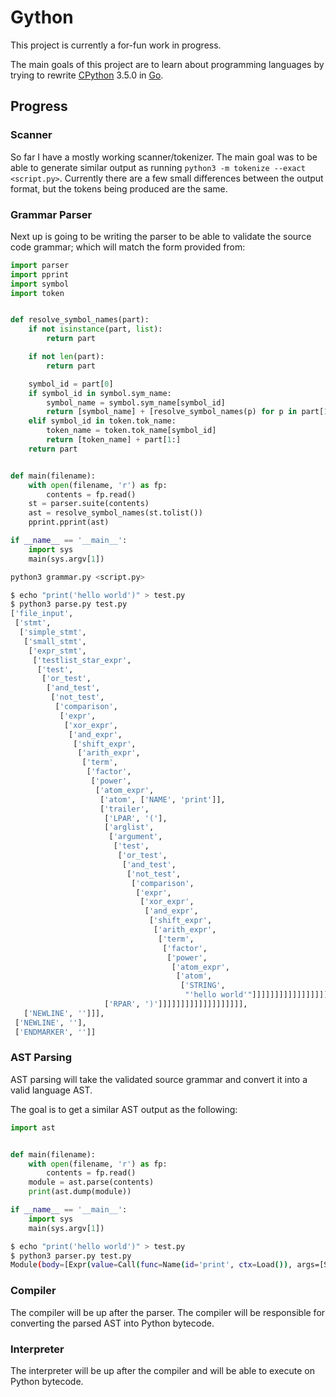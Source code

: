 Gython
======

This project is currently a for-fun work in progress.

The main goals of this project are to learn about programming languages by trying to rewrite [CPython][] 3.5.0 in [Go][].

[CPython]:https://github.com/python/cpython
[Go]:https://github.com/golang/go/

## Progress
### Scanner
So far I have a mostly working scanner/tokenizer. The main goal was to be able to generate similar output as running `python3 -m tokenize --exact <script.py>`.
Currently there are a few small differences between the output format, but the tokens being produced are the same.


### Grammar Parser
Next up is going to be writing the parser to be able to validate the source code grammar; which will match the form provided from:
```python
import parser
import pprint
import symbol
import token


def resolve_symbol_names(part):
    if not isinstance(part, list):
        return part

    if not len(part):
        return part

    symbol_id = part[0]
    if symbol_id in symbol.sym_name:
        symbol_name = symbol.sym_name[symbol_id]
        return [symbol_name] + [resolve_symbol_names(p) for p in part[1:]]
    elif symbol_id in token.tok_name:
        token_name = token.tok_name[symbol_id]
        return [token_name] + part[1:]
    return part


def main(filename):
    with open(filename, 'r') as fp:
        contents = fp.read()
    st = parser.suite(contents)
    ast = resolve_symbol_names(st.tolist())
    pprint.pprint(ast)

if __name__ == '__main__':
    import sys
    main(sys.argv[1])
```

```bash
python3 grammar.py <script.py>
```

```bash
$ echo "print('hello world')" > test.py
$ python3 parse.py test.py
['file_input',
 ['stmt',
  ['simple_stmt',
   ['small_stmt',
    ['expr_stmt',
     ['testlist_star_expr',
      ['test',
       ['or_test',
        ['and_test',
         ['not_test',
          ['comparison',
           ['expr',
            ['xor_expr',
             ['and_expr',
              ['shift_expr',
               ['arith_expr',
                ['term',
                 ['factor',
                  ['power',
                   ['atom_expr',
                    ['atom', ['NAME', 'print']],
                    ['trailer',
                     ['LPAR', '('],
                     ['arglist',
                      ['argument',
                       ['test',
                        ['or_test',
                         ['and_test',
                          ['not_test',
                           ['comparison',
                            ['expr',
                             ['xor_expr',
                              ['and_expr',
                               ['shift_expr',
                                ['arith_expr',
                                 ['term',
                                  ['factor',
                                   ['power',
                                    ['atom_expr',
                                     ['atom',
                                      ['STRING',
                                       "'hello world'"]]]]]]]]]]]]]]]]]],
                     ['RPAR', ')']]]]]]]]]]]]]]]]]]],
   ['NEWLINE', '']]],
 ['NEWLINE', ''],
 ['ENDMARKER', '']]
```

### AST Parsing
AST parsing will take the validated source grammar and convert it into a valid language AST.

The goal is to get a similar AST output as the following:

```python
import ast


def main(filename):
    with open(filename, 'r') as fp:
        contents = fp.read()
    module = ast.parse(contents)
    print(ast.dump(module))

if __name__ == '__main__':
    import sys
    main(sys.argv[1])
```

```bash
$ echo "print('hello world')" > test.py
$ python3 parser.py test.py
Module(body=[Expr(value=Call(func=Name(id='print', ctx=Load()), args=[Str(s='hello world')], keywords=[]))])
```

### Compiler
The compiler will be up after the parser. The compiler will be responsible for converting the parsed AST into Python bytecode.

### Interpreter
The interpreter will be up after the compiler and will be able to execute on Python bytecode.

